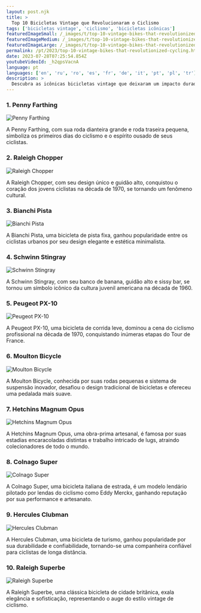 ```yaml
---
layout: post.njk
title: >
  Top 10 Bicicletas Vintage que Revolucionaram o Ciclismo
tags: ['bicicletas vintage', 'ciclismo', 'bicicletas icônicas']
featuredImageSmall: /_images/t/top-10-vintage-bikes-that-revolutionized-cycling-cover-pt-small.webp
featuredImageMedium: /_images/t/top-10-vintage-bikes-that-revolutionized-cycling-cover-pt-medium.webp
featuredImageLarge: /_images/t/top-10-vintage-bikes-that-revolutionized-cycling-cover-pt-large.webp
permalink: /pt/2023/top-10-vintage-bikes-that-revolutionized-cycling.html
date: 2023-07-28T07:25:54.854Z
youtubeVideoId: _h2qpsVacnA
language: pt
languages: ['en', 'ru', 'ro', 'es', 'fr', 'de', 'it', 'pt', 'pl', 'tr']
description: >
  Descubra as icônicas bicicletas vintage que deixaram um impacto duradouro no mundo do ciclismo.
---
```


### 1. Penny Farthing

![Penny Farthing](/_images/f/ffd56bd6b92a87fac70ba0971a4d896f-medium.webp)

A Penny Farthing, com sua roda dianteira grande e roda traseira pequena, simboliza os primeiros dias do ciclismo e o espírito ousado de seus ciclistas.

### 2. Raleigh Chopper

![Raleigh Chopper](/_images/3/328c5a7e9c0ccf451648a4cdefe8330f-medium.webp)

A Raleigh Chopper, com seu design único e guidão alto, conquistou o coração dos jovens ciclistas na década de 1970, se tornando um fenômeno cultural.

### 3. Bianchi Pista

![Bianchi Pista](/_images/5/5d8208ee7ba43a120c4f8f68e65f8998-medium.webp)

A Bianchi Pista, uma bicicleta de pista fixa, ganhou popularidade entre os ciclistas urbanos por seu design elegante e estética minimalista.

### 4. Schwinn Stingray

![Schwinn Stingray](/_images/0/0fdf16e63d73128919e2fc63fff27aab-medium.webp)

A Schwinn Stingray, com seu banco de banana, guidão alto e sissy bar, se tornou um símbolo icônico da cultura juvenil americana na década de 1960.

### 5. Peugeot PX-10

![Peugeot PX-10](/_images/2/2b0f94df1e56083e9ec0245c75adce66-medium.webp)

A Peugeot PX-10, uma bicicleta de corrida leve, dominou a cena do ciclismo profissional na década de 1970, conquistando inúmeras etapas do Tour de France.

### 6. Moulton Bicycle

![Moulton Bicycle](/_images/c/cbbae44b482f4f602edf698bfc0cd6d3-medium.webp)

A Moulton Bicycle, conhecida por suas rodas pequenas e sistema de suspensão inovador, desafiou o design tradicional de bicicletas e ofereceu uma pedalada mais suave.

### 7. Hetchins Magnum Opus

![Hetchins Magnum Opus](/_images/e/e43e26ac92a6a74d7ea179f1b50f59de-medium.webp)

A Hetchins Magnum Opus, uma obra-prima artesanal, é famosa por suas estadias encaracoladas distintas e trabalho intricado de lugs, atraindo colecionadores de todo o mundo.

### 8. Colnago Super

![Colnago Super](/_images/0/0f720f7cfad99eb05ebb1a6ee398b57d-medium.webp)

A Colnago Super, uma bicicleta italiana de estrada, é um modelo lendário pilotado por lendas do ciclismo como Eddy Merckx, ganhando reputação por sua performance e artesanato.

### 9. Hercules Clubman

![Hercules Clubman](/_images/f/f47b8a018542462d432437fb26b0dc71-medium.webp)

A Hercules Clubman, uma bicicleta de turismo, ganhou popularidade por sua durabilidade e confiabilidade, tornando-se uma companheira confiável para ciclistas de longa distância.

### 10. Raleigh Superbe

![Raleigh Superbe](/_images/6/675b8e487bd4ef8b3c1b2ef2b4b563d2-medium.webp)

A Raleigh Superbe, uma clássica bicicleta de cidade britânica, exala elegância e sofisticação, representando o auge do estilo vintage de ciclismo.

